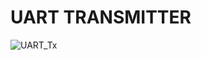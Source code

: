 # UART TRANSMITTER

![UART_Tx](https://github.com/user-attachments/assets/97905c7b-414f-4c69-80be-c540fc2465f0)
